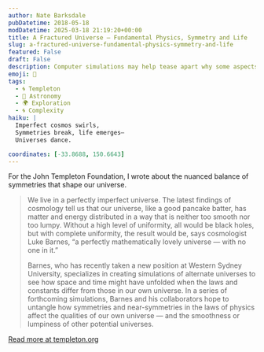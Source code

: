 ```yaml
---
author: Nate Barksdale
pubDatetime: 2018-05-18
modDatetime: 2025-03-18 21:19:20+00:00
title: A Fractured Universe – Fundamental Physics, Symmetry and Life
slug: a-fractured-universe-fundamental-physics-symmetry-and-life
featured: False
draft: False
description: Computer simulations may help tease apart why some aspects of our universe are symmetrical — and some aren’t
emoji: 🌌
tags:
  - 🌀 Templeton
  - 🌌 Astronomy
  - 🌍 Exploration
  - 🌀 Complexity
haiku: |
  Imperfect cosmos swirls,  
  Symmetries break, life emerges—  
  Universes dance.

coordinates: [-33.8688, 150.6643]
---
```


For the John Templeton Foundation, I wrote about the nuanced balance of symmetries that shape our universe.

> We live in a perfectly imperfect universe. The latest findings of cosmology tell us that our universe, like a good pancake batter, has matter and energy distributed in a way that is neither too smooth nor too lumpy. Without a high level of uniformity, all would be black holes, but with complete uniformity, the result would be, says cosmologist Luke Barnes, “a perfectly mathematically lovely universe — with no one in it.”
>
> Barnes, who has recently taken a new position at Western Sydney University, specializes in creating simulations of alternate universes to see how space and time might have unfolded when the laws and constants differ from those in our own universe. In a series of forthcoming simulations, Barnes and his collaborators hope to untangle how symmetries and near-symmetries in the laws of physics affect the qualities of our own universe — and the smoothness or lumpiness of other potential universes.

[Read more at templeton.org](https://www.templeton.org/grant/a-fractured-universe-fundamental-physics-symmetry-and-life)
